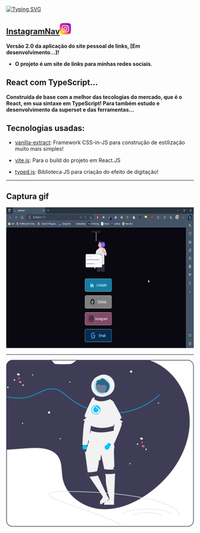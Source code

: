 [![Typing SVG](<https://readme-typing-svg.herokuapp.com/?color=ffffff&size=35&center=true&vCenter=true&width=1000&lines=JoaoIto+-+Dev+Front+-End+!>)](https://git.io/typing-svg) </h1>

## [InstagramNav](https://joaoitoxd.vercel.app/)<img height="30" src="./public/icons/instagram.png">

**Versão 2.0 da aplicação do site pessoal de links, [Em desenvolvimento...]!**

- **O projeto é um site de links para minhas redes sociais.**
## React com TypeScript...

**Construída de base com a melhor das tecologias do mercado, que é o React, em sua sintaxe em TypeScript! Para também estudo e desenvolvimento da superset e das ferramentas...**

## Tecnologias usadas:

- [vanilla-extract](https://raw.githubusercontent.com/JoaoIto/joaoitoxd/22997d66364e9a913c1798a349efe6d22e2f8137/src/assets/correctWebsite.svg): Framework CSS-in-JS para construção de estilização muito mais simples!

- [vite.js](https://vitejs.dev/): Para o build do projeto em React.JS

- [typed.js](https://github.com/mattboldt/typed.js/): Biblioteca JS para criação do efeito de digitação!

---

## Captura gif

<img src="./.github/Gif-joaoitoxd.gif"/>

---

<img src="./public/TalkToMoon.svg">
